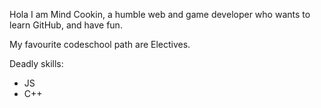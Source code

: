 Hola I am Mind Cookin, a humble web and game developer who wants to learn GitHub, and have fun.

My favourite codeschool path are Electives.

Deadly skills: 
* JS 
* C++ 
